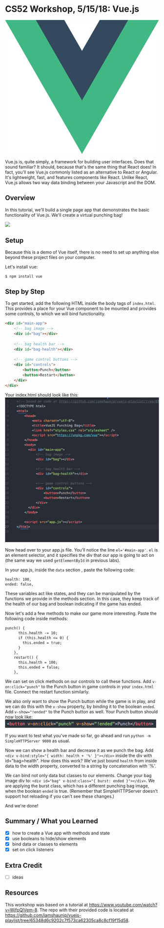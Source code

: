 # CS52 Workshop, 5/15/18:  Vue.js


![](img/Medium-Vue.png)

Vue.js is, quite simply, a framework for building user interfaces. Does that sound familiar?
It should, because that's the same thing that React does! In fact, you'll see Vue.js commonly
listed as an alternative to React or Angular. It's lightweight, fast, and
features components like React. Unlike React, Vue.js allows two way data binding
between your Javascript and the DOM.

## Overview

In this tutorial, we'll build a single page app that demonstrates the basic functionality
of Vue.js. We'll create a virtual punching bag!

![](https://i.imgur.com/3eDkeRZ.gif)

## Setup

Because this is a demo of Vue itself, there is no need to set up anything else
beyond these project files on your computer.

Let's install vue:

~~~~
$ npm install vue
~~~~

## Step by Step

To get started, add the following HTML inside the body tags of `index.html`.
This provides a place for your Vue component to be mounted and provides some controls, to which we will bind functionality.

```html
<div id="main-app">
    <!-- bag image -->
    <div id="bag"></div>

    <!-- bag health bar -->
    <div id="bag-health"></div>

    <!-- game control buttons -->
    <div id="controls">
        <button>Punch</button>
        <button>Restart</button>
    </div>
</div>
```

Your index.html should look like this:
![](img/indexHtmlScreenshot.png)


Now head over to your app.js file. You'll notice the line ``el='#main-app'``.
``el`` is an element selector, and it specifies the div that our app is going to act on (the same way we used ``getElementById`` in previous labs).

In your app.js, inside the ``data`` section , paste the following code:

~~~~
health: 100,
ended: false,
~~~~

These variables act like states, and they can be manipulated by the functions we provide in the methods section.
In this case, they keep track of the health of our bag and boolean indicating if the game has ended.

Now let's add a few methods to make our game more interesting. Paste the following code inside methods:

~~~~
punch() {
      this.health -= 10;
      if (this.health <= 0) {
        this.ended = true;
      }
    },
    restart() {
      this.health = 100;
      this.ended = false;
    },
~~~~

We can set on click methods on our controls to call these functions.
Add `v-on:click="punch"` to the Punch button in game controls in your ``index.html`` file. Connect the restart function similarly.

We also only want to show the Punch button while the game is in play, and we can do this with the `v-show` property, by binding it to the boolean `ended`. Add `v-show="!ended"` to the Punch button as well. Your Punch button should now look like:
![](img/punchButtonScreenshot.png)

If you want to test what you've made so far, go ahead and run `python -m SimpleHTTPServer 9000` as usual.

Now we can show a health bar and decrease it as we punch the bag. Add `<div v-bind:style="{ width: health + '%' }"></div>` inside the div with id="bag=health". How does this work? We've just bound `health` from inside data to the width property, converted to a string by concatenation with '%'.

We can bind not only data but classes to our elements. Change your bag image div to: `<div id="bag" v-bind:class="{ burst: ended }"></div>`. We are applying the burst class, which has a different punching bag image, when the boolean `ended` is true. (Remember that SimpleHTTPServer doesn't support hot reloading if you can't see these changes.)

And we're done!


## Summary / What you Learned

* [x] how to create a Vue app with methods and state
* [x] use booleans to hide/show elements
* [x] bind data or classes to elements
* [x] set on click listeners

## Extra Credit

* [ ] ideas

## Resources

This workshop was based on a tutorial at https://www.youtube.com/watch?v=WjfpQlVem-8.
The repo with their provided code is located at https://github.com/iamshaunjp/vuejs-playlist/tree/65348d6c9202c7f573ca62305ca8c8cf19f15d58.
